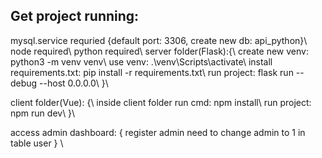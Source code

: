 ## Get project running:
mysql.service requried {default port: 3306, create new db: api_python}\\
node required\\
python required\\
server folder(Flask):{\\
  create new venv: python3 -m venv venv\\
  use venv: .\venv\Scripts\activate\\
  install requirements.txt: pip install -r requirements.txt\\
  run project: flask run --debug --host 0.0.0.0\\
}\\

client folder(Vue): {\\
  inside client folder run cmd: npm install\\
  run project: npm run dev\\
}\\

access admin dashboard: { register admin need to change admin to 1 in table user } \\
